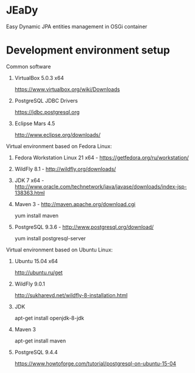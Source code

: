 # JEaDy
Easy Dynamic JPA entities management in OSGi container

# Development environment setup

Common software

1. VirtualBox 5.0.3 x64

   https://www.virtualbox.org/wiki/Downloads

2. PostgreSQL JDBC Drivers

   https://jdbc.postgresql.org

3. Eclipse Mars 4.5
   
   http://www.eclipse.org/downloads/

Virtual environment based on Fedora Linux:

1. Fedora Workstation Linux 21 x64 - https://getfedora.org/ru/workstation/
2. WildFly 8.1 - http://wildfly.org/downloads/
3. JDK 7 x64 - http://www.oracle.com/technetwork/java/javase/downloads/index-jsp-138363.html
4. Maven 3 - http://maven.apache.org/download.cgi

   yum install maven

5. PostgreSQL 9.3.6 - http://www.postgresql.org/download/

   yum install postgresql-server

Virtual environment based on Ubuntu Linux:

1. Ubuntu 15.04 x64

   http://ubuntu.ru/get
   
2. WildFly 9.0.1
   
   http://sukharevd.net/wildfly-8-installation.html

3. JDK

   apt-get install openjdk-8-jdk

4. Maven 3

   apt-get install maven

5. PostgreSQL 9.4.4

   https://www.howtoforge.com/tutorial/postgresql-on-ubuntu-15-04
